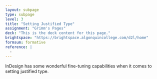 ```yaml
---
layout: subpage
type: subpage
level: 3
title: "Setting Justified Type"
assignment: "Grimm's Pages"
deck: "This is the deck content for this page."
brightspace: "https://brightspace.algonquincollege.com/d2l/home"
formsum: formative
reference: |
  - 
---
```

InDesign has some wonderful fine-tuning capabilities when it comes to setting justified type.